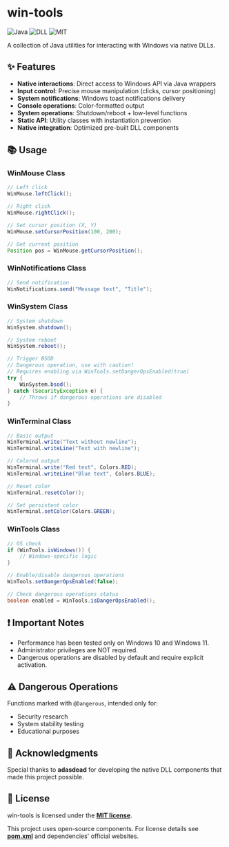# win-tools
![Java](https://img.shields.io/badge/Java-8-blue?logo=java) ![DLL](https://img.shields.io/badge/Native_DLL-Windows-lightgrey) ![MIT](https://img.shields.io/badge/License-MIT-green)

A collection of Java utilities for interacting with Windows via native DLLs.

## ✨ Features
- **Native interactions**: Direct access to Windows API via Java wrappers
- **Input control**: Precise mouse manipulation (clicks, cursor positioning)
- **System notifications**: Windows toast notifications delivery
- **Console operations**: Color-formatted output
- **System operations**: Shutdown/reboot + low-level functions
- **Static API**: Utility classes with instantiation prevention
- **Native integration**: Optimized pre-built DLL components

## 📚 Usage
### WinMouse Class
```java
// Left click
WinMouse.leftClick();

// Right click
WinMouse.rightClick();

// Set cursor position (X, Y)
WinMouse.setCursorPosition(100, 200);

// Get current position
Position pos = WinMouse.getCursorPosition();
```

### WinNotifications Class
```java
// Send notification
WinNotifications.send("Message text", "Title");
```

### WinSystem Class
```java
// System shutdown
WinSystem.shutdown();

// System reboot
WinSystem.reboot();

// Trigger BSOD
// Dangerous operation, use with caution!
// Requires enabling via WinTools.setDangerOpsEnabled(true)
try {
    WinSystem.bsod();
} catch (SecurityException e) {
    // Throws if dangerous operations are disabled
}
```

### WinTerminal Class
```java
// Basic output
WinTerminal.write("Text without newline");
WinTerminal.writeLine("Text with newline");

// Colored output
WinTerminal.write("Red text", Colors.RED);
WinTerminal.writeLine("Blue text", Colors.BLUE);

// Reset color
WinTerminal.resetColor();

// Set persistent color
WinTerminal.setColor(Colors.GREEN);
```

### WinTools Class
```java
// OS check
if (WinTools.isWindows()) {
    // Windows-specific logic
}

// Enable/disable dangerous operations
WinTools.setDangerOpsEnabled(false);

// Check dangerous operations status
boolean enabled = WinTools.isDangerOpsEnabled();
```

## ❗ Important Notes
- Performance has been tested only on Windows 10 and Windows 11.
- Administrator privileges are NOT required.
- Dangerous operations are disabled by default and require explicit activation.

## ⚠️ Dangerous Operations
Functions marked with `@Dangerous`, intended only for:
- Security research
- System stability testing
- Educational purposes

## 🙏 Acknowledgments
Special thanks to **adasdead** for developing the native DLL components that made this project possible.

## 📜 License
win-tools is licensed under the **[MIT license](https://opensource.org/license/mit)**.

This project uses open-source components. For license details see **[pom.xml](pom.xml)** and dependencies' official websites.
